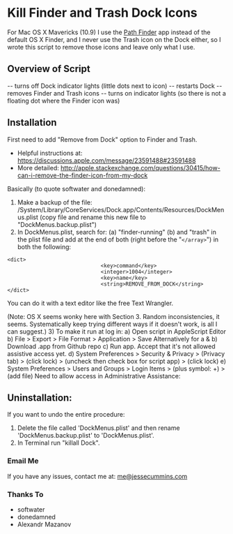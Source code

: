 
# Kill Finder and Trash Dock Icons
For Mac OS X Mavericks (10.9)
I use the [Path Finder](http://cocoatech.com/pathfinder/) app instead of the default OS X Finder, and I never use the Trash icon on the Dock either, so I wrote this script to remove those icons and leave only what I use.


## Overview of Script

-- turns off Dock indicator lights (little dots next to icon)
-- restarts Dock
-- removes Finder and Trash icons
-- turns on indicator lights (so there is not a floating dot where the Finder icon was)


## Installation
First need to add "Remove from Dock" option to Finder and Trash.
- Helpful instructions at:
<https://discussions.apple.com/message/23591488#23591488>
- More detailed:
<http://apple.stackexchange.com/questions/30415/how-can-i-remove-the-finder-icon-from-my-dock>

Basically (to quote softwater and donedamned):
1) Make a backup of the file:
/System/Library/CoreServices/Dock.app/Contents/Resources/DockMenus.plist
(copy file and rename this new file to "DockMenus.backup.plist")
2) In DockMenus.plist, search for:
(a) "finder-running"
(b) and "trash" in the plist file and add at the end of both (right before the "`</array>`") in both the following:
```
<dict>
                              <key>command</key>
                              <integer>1004</integer>
                              <key>name</key>
                              <string>REMOVE_FROM_DOCK</string>
</dict>
```

You can do it with a text editor like the free Text Wrangler.


(Note: OS X seems wonky here with Section 3. Random inconsistencies, it seems. Systematically keep trying different ways if it doesn't work, is all I can suggest.)
3) To make it run at log in:
 a) Open script in AppleScript Editor
 b) File > Export > File Format > Application > Save
 Alternatively for a & b) Download .app from Github repo
 c) Run app. Accept that it's not allowed assistive access yet.
 d) System Preferences > Security & Privacy > (Privacy tab) > (click lock) > (uncheck then check box for script app) > (click lock)
 e) System Preferences > Users and Groups > Login Items > (plus symbol: +) > (add file)
   Need to allow access in Administrative Assistance:


## Uninstallation:
If you want to undo the entire procedure:
1) Delete the file called 'DockMenus.plist' and then rename 'DockMenus.backup.plist' to 'DockMenus.plist'.
2) In Terminal run "killall Dock".


### Email Me

If you have any issues, contact me at: <me@jessecummins.com>


### Thanks To
- softwater
- donedamned
- Alexandr Mazanov


